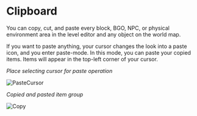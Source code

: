 # Clipboard

You can copy, cut, and paste every block, BGO, NPC, or physical environment area in the level editor and any object on the world map.

If you want to paste anything, your cursor changes the look into a paste icon, and you enter paste-mode. In this mode, you can paste your copied items. Items will appear in the top-left corner of your cursor.

_Place selecting cursor for paste operation_

![PasteCursor](../screenshots/Interface/cur_pasta.png ':no-zoom')


_Copied and pasted item group_

![Copy](../screenshots/LevelEditing/Copy.png)
